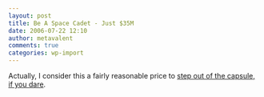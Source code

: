 ```yaml
---
layout: post
title: Be A Space Cadet - Just $35M
date: 2006-07-22 12:10
author: metavalent
comments: true
categories: wp-import
---
```

Actually, I consider this a fairly reasonable price to <a href="https://news.yahoo.com/s/ap/spacewalk_for_sale">step out of the capsule, if you dare</a>.
